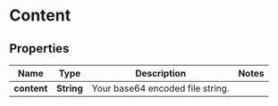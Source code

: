
# Content

## Properties
Name | Type | Description | Notes
------------ | ------------- | ------------- | -------------
**content** | **String** | Your base64 encoded file string. | 



